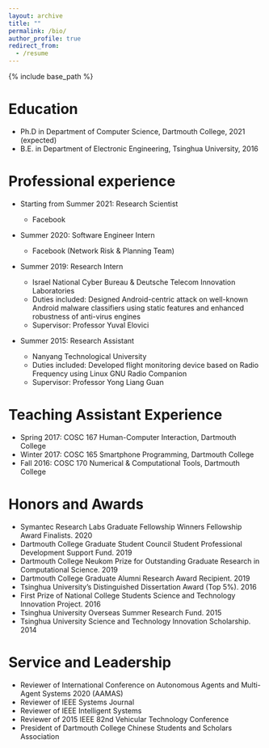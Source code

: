 ```yaml
---
layout: archive
title: ""
permalink: /bio/
author_profile: true
redirect_from:
  - /resume
---
```


{% include base_path %}

Education
======
* Ph.D in Department of Computer Science, Dartmouth College, 2021 (expected)
* B.E. in Department of Electronic Engineering, Tsinghua University, 2016

Professional experience
======
* Starting from Summer 2021: Research Scientist
  * Facebook

* Summer 2020: Software Engineer Intern
  * Facebook (Network Risk & Planning Team)

* Summer 2019: Research Intern
  * Israel National Cyber Bureau & Deutsche Telecom Innovation Laboratories
  * Duties included: Designed Android-centric attack on well-known Android malware classifiers using static features and enhanced robustness of anti-virus engines
  * Supervisor: Professor Yuval Elovici

* Summer 2015: Research Assistant
  * Nanyang Technological University
  * Duties included: Developed flight monitoring device based on Radio Frequency using Linux GNU Radio Companion
  * Supervisor: Professor Yong Liang Guan

Teaching Assistant Experience
======
* Spring 2017: COSC 167 Human-Computer Interaction, Dartmouth College
* Winter 2017: COSC 165 Smartphone Programming, Dartmouth College
* Fall 2016: COSC 170 Numerical & Computational Tools, Dartmouth College

Honors and Awards 
======
* Symantec Research Labs Graduate Fellowship Winners Fellowship Award Finalists. 2020
* Dartmouth College Graduate Student Council Student Professional Development Support Fund. 2019 
* Dartmouth College Neukom Prize for Outstanding Graduate Research in Computational Science. 2019  
* Dartmouth College Graduate Alumni Research Award Recipient. 2019  
* Tsinghua University’s Distinguished Dissertation Award (Top 5%). 2016 
* First Prize of National College Students Science and Technology Innovation Project. 2016
* Tsinghua University Overseas Summer Research Fund. 2015
* Tsinghua University Science and Technology Innovation Scholarship. 2014

Service and Leadership
======
* Reviewer of International Conference on Autonomous Agents and Multi-Agent Systems 2020 (AAMAS) 
* Reviewer of IEEE Systems Journal
* Reviewer of IEEE Intelligent Systems
* Reviewer of 2015 IEEE 82nd Vehicular Technology Conference
* President of Dartmouth College Chinese Students and Scholars Association
